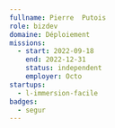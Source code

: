 ```yaml
---
fullname: Pierre  Putois
role: bizdev
domaine: Déploiement
missions:
  - start: 2022-09-18
    end: 2022-12-31
    status: independent
    employer: Octo
startups:
  - l-immersion-facile
badges:
  - segur
---
```


